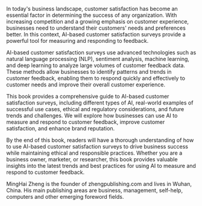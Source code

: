 
In today's business landscape, customer satisfaction has become an essential factor in determining the success of any organization. With increasing competition and a growing emphasis on customer experience, businesses need to understand their customers' needs and preferences better. In this context, AI-based customer satisfaction surveys provide a powerful tool for measuring and responding to feedback.

AI-based customer satisfaction surveys use advanced technologies such as natural language processing (NLP), sentiment analysis, machine learning, and deep learning to analyze large volumes of customer feedback data. These methods allow businesses to identify patterns and trends in customer feedback, enabling them to respond quickly and effectively to customer needs and improve their overall customer experience.

This book provides a comprehensive guide to AI-based customer satisfaction surveys, including different types of AI, real-world examples of successful use cases, ethical and regulatory considerations, and future trends and challenges. We will explore how businesses can use AI to measure and respond to customer feedback, improve customer satisfaction, and enhance brand reputation.

By the end of this book, readers will have a thorough understanding of how to use AI-based customer satisfaction surveys to drive business success while maintaining ethical and responsible practices. Whether you are a business owner, marketer, or researcher, this book provides valuable insights into the latest trends and best practices for using AI to measure and respond to customer feedback.

MingHai Zheng is the founder of zhengpublishing.com and lives in Wuhan, China. His main publishing areas are business, management, self-help, computers and other emerging foreword fields.

